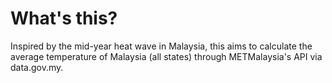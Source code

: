 # What's this?

Inspired by the mid-year heat wave in Malaysia, this aims to calculate the average temperature of Malaysia (all states) through METMalaysia's API via data.gov.my.
